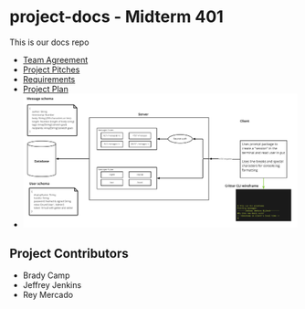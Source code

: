 # project-docs -  Midterm 401
This is our docs repo

- [Team Agreement](./team-agreement.md)
- [Project Pitches](./project-pitches.md)
- [Requirements](./requirements.md)
- [Project Plan](./critter-plan.md)
- ![Project UML](./critter-UML.jpg)

## Project Contributors

* Brady Camp
* Jeffrey Jenkins
* Rey Mercado
